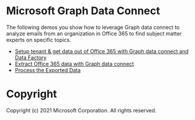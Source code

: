 # Microsoft Graph Data Connect

The following demos you show how to leverage Graph data connect to analyze emails from an organization in Office 365 to find subject matter experts on specific topics.

- [Setup tenant & get data out of Office 365 with Graph data connect and Data Factory](./01-setup)
- [Extract Office 365 data with Graph data connect](./02-extract)
- [Process the Exported Data](./03-app)

# Copyright

Copyright (c) 2021 Microsoft Corporation. All rights reserved.
